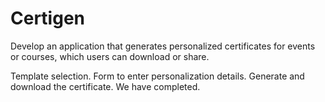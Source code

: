 # Certigen
Develop an application that generates personalized certificates for events or courses, which users can download or share.

Template selection.
Form to enter personalization details.
Generate and download the certificate.
We have completed.